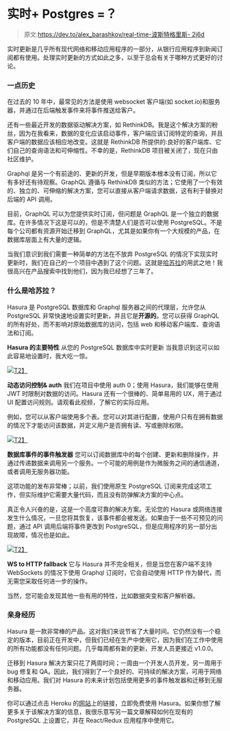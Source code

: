# 实时+ Postgres =？

> 原文:[https://dev.to/alex_barashkov/real-time-波斯特格里斯- 2j6d](https://dev.to/alex_barashkov/real-time--postgres---2j6d)

实时更新是几乎所有现代网络和移动应用程序的一部分，从银行应用程序到新闻订阅都有使用。处理实时更新的方式如此之多，以至于总会有关于哪种方式更好的讨论。

### [](#a-bit-of-history)一点历史

在过去的 10 年中，最常见的方法是使用 websocket 客户端(如 socket.io)和服务器，并通过在后端触发事件来将事件推送给客户。

还有一些最近开发的数据驱动解决方案，如 RethinkDB。我是这个解决方案的粉丝，因为在我看来，数据的变化应该启动事件，客户端应该订阅特定的查询，并且客户端的数据应该相应地改变。这就是 RethinkDB 所提供的:良好的客户端库、它们自己的查询语法和可伸缩性。不幸的是，RethinkDB 项目被关闭了，现在只由社区维护。

Graphql 是另一个有前途的、更新的开发，但是早期版本根本没有订阅，所以它有多好还有待观察。GraphQL 遵循与 RethinkDB 类似的方法；它使用了一个有效的、独立的、可伸缩的解决方案，您可以直接从客户端请求数据，这有利于替换对后端的 API 调用。

目前，GraphQL 可以为您提供实时订阅，但问题是 GraphQL 是一个独立的数据库。在许多情况下这是可以的，但是不清楚人们是否可以使用 PostgreSQL。不是每个公司都有资源开始迁移到 GraphQL，尤其是如果你有一个大规模的产品，在数据库层面上有大量的逻辑。

当我们意识到我们需要一种简单的方法在不放弃 PostgreSQL 的情况下实现实时更新时，我们在自己的一个项目中遇到了这个问题。这就是[哈苏拉](https://hasura.io/)的用武之地！我很高兴在产品搜索中找到他们，因为我已经想了三年了。

### [](#what-is-hasura)什么是哈苏拉？

Hasura 是 PostgreSQL 数据库和 Graphql 服务器之间的代理层，允许您从 PostgreSQL 非常快速地设置实时更新，并且它是**开源的**。您可以获得 GraphQL 的所有好处，而不影响对原始数据库的访问，包括 web 和移动客户端库、查询语法和订阅。

**Hasura 的主要特性**
从您的 PostgreSQL 数据库中实时更新
当我意识到这可以如此容易地设置时，我大吃一惊。

[![](../Images/31f7731fefc780edb8073dbe82775629.png)T2】](https://res.cloudinary.com/practicaldev/image/fetch/s--aH_IRI_c--/c_limit%2Cf_auto%2Cfl_progressive%2Cq_66%2Cw_880/http://g.recordit.co/RaF4ZrMTLU.gif)

**动态访问控制& auth**
我们在项目中使用 auth 0；使用 Hasura，我们能够在使用 JWT 时限制对数据的访问。Hasura 还有一个很棒的、简单易用的 UX，用于通过 UI 配置访问规则。请观看此视频，了解它的实际应用。

例如，您可以从客户端使用多个表。您可以对其进行配置，使用户只有在拥有数据的情况下才能访问该数据，并定义用户是否拥有读、写或删除权限。

[![](../Images/f0bad87658981646ab8504c9860ab4ce.png)T2】](https://res.cloudinary.com/practicaldev/image/fetch/s--vlmwRGMA--/c_limit%2Cf_auto%2Cfl_progressive%2Cq_66%2Cw_880/http://g.recordit.co/kwDoRlL8UT.gif)

**数据库事件的事件触发器**
您可以订阅数据库中的每个创建、更新和删除操作，并通过传递数据来调用另一个服务。一个可能的用例是作为微服务之间的通信通道，或者调用无服务器功能。

这项功能的发布非常棒；以前，我们使用原生 PostgreSQL 订阅来完成这项工作，但实际维护它需要大量代码，而且没有防弹解决方案的中心点。

真正令人兴奋的是，这是一个高度可靠的解决方案。无论您的 Hasura 或网络连接发生什么情况，一旦您将其恢复，该事件都会被发送。如果由于一些不可预见的问题，通过 API 调用后端将事件更改到 PostgreSQL，但是应用程序的另一部分出现故障，情况也是如此。

[![](../Images/12e7b741372d9c10870a9cd695f9d292.png)T2】](https://res.cloudinary.com/practicaldev/image/fetch/s--tYzY1o5h--/c_limit%2Cf_auto%2Cfl_progressive%2Cq_auto%2Cw_880/https://user-images.githubusercontent.com/2697570/48410537-22f15f80-e73f-11e8-8465-2e644b3f13c9.png)

**WS to HTTP fallback**
它与 Hasura 并不完全相关，但是当您在客户端不支持 WebSockets 的情况下使用 Graphql 订阅时，它会自动使用 HTTP 作为替代，而无需您采取任何进一步的操作。

当然，您可能会发现其他一些有用的特性，比如数据突变和客户解析器。

### [](#personal-experience)亲身经历

Hasura 是一款非常棒的产品。这对我们来说节省了大量时间。它仍然没有一个稳定的版本，目前正在开发中，但我们已经在生产中使用它，因为我们在工作中使用的所有功能都没有任何问题。几乎每周都有新的更新，开发人员更接近 v1.0.0。

迁移到 Hasura 解决方案只花了两周时间；一周由一个开发人员开发，另一周用于 bug 修复和 QA。因此，我们得到了一个良好的、可持续的解决方案，可用于网络和移动应用。我们对 Hasura 的未来计划包括使用更多的事件触发器和迁移到无服务器。

你可以通过点击 Heroku 的[网站](https://hasura.io)上的链接，立即免费使用 Hasura。如果你想了解更多关于该解决方案的信息，我很乐意写另一篇文章解释如何在现有的 PostgreSQL 上设置它，并在 React/Redux 应用程序中使用它。